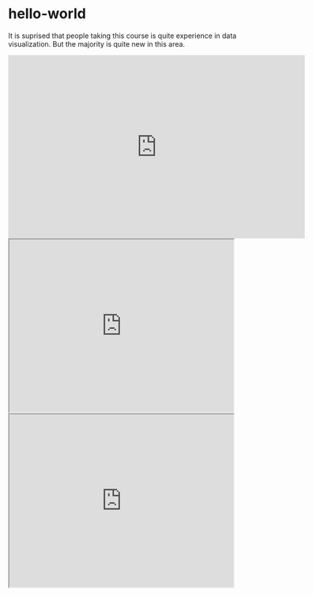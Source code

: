 # hello-world


It is suprised that people taking this course is quite experience in data visualization.  But the majority is quite new in this area.

<iframe width="600" height="371" seamless frameborder="0" scrolling="no" src="https://docs.google.com/spreadsheets/d/1Bjj6jNGodtpLdZH6dMyJHL-ASb3AAjqgD1Ryx6KTdzo/pubchart?oid=1671155721&amp;format=interactive"></iframe>

<iframe src="https://smeitse.github.io/leaflet-map-simple" width="90%" height=350></iframe>

 <iframe src="https://smeitse.github.io/highcharts-scatter-csv" width="90%" height=350></iframe>
